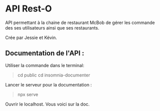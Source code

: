 # API Rest-O

API permettant à la chaine de restaurant McBob de gérer les commande des ses utilisateurs ainsi que ses restaurants.

Crée par Jessie et Kévin.

## Documentation de l'API :

Utiliser la commande dans le terminal:

> cd public
> cd insomnia-documenter

Lancer le serveur pour la documentation :

> npx serve

Ouvrir le localhost.
Vous voici sur la doc.
